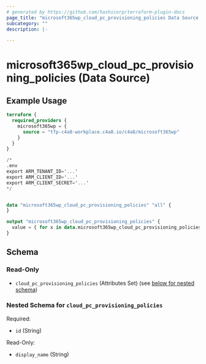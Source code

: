 ```yaml
---
# generated by https://github.com/hashicorp/terraform-plugin-docs
page_title: "microsoft365wp_cloud_pc_provisioning_policies Data Source - microsoft365wp"
subcategory: ""
description: |-
  
---
```


# microsoft365wp_cloud_pc_provisioning_policies (Data Source)



## Example Usage

```terraform
terraform {
  required_providers {
    microsoft365wp = {
      source = "tfp-c4a8-workplace.c4a8.io/c4a8/microsoft365wp"
    }
  }
}

/*
.env
export ARM_TENANT_ID='...'
export ARM_CLIENT_ID='...'
export ARM_CLIENT_SECRET='...'
*/


data "microsoft365wp_cloud_pc_provisioning_policies" "all" {
}

output "microsoft365wp_cloud_pc_provisioning_policies" {
  value = { for x in data.microsoft365wp_cloud_pc_provisioning_policies.all.cloud_pc_provisioning_policies : x.id => x }
}
```

<!-- schema generated by tfplugindocs -->
## Schema

### Read-Only

- `cloud_pc_provisioning_policies` (Attributes Set) (see [below for nested schema](#nestedatt--cloud_pc_provisioning_policies))

<a id="nestedatt--cloud_pc_provisioning_policies"></a>
### Nested Schema for `cloud_pc_provisioning_policies`

Required:

- `id` (String)

Read-Only:

- `display_name` (String)


